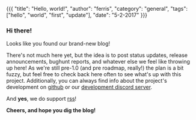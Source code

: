 {{{
  "title": "Hello, world!",
  "author": "ferris",
  "category": "general",
  "tags": ["hello", "world", "first", "update"],
  "date": "5-2-2017"
}}}

### Hi there!

Looks like you found our brand-new blog!

<!--more-->

There's not much here yet, but the idea is to post status updates, release announcements, bughunt reports, and whatever else we feel like throwing up here! As we're still pre-1.0 (and pre roadmap, really!) the plan is a bit fuzzy, but feel free to check back here often to see what's up with this project. Additionally, you can always find info about the project's development on [github](https://github.com/emu-rs/rustual-boy) or our [development discord server](https://discordapp.com/invite/65j9YMA).

And **yes**, we do support [rss](http://localhost:3000/rss)!

**Cheers, and hope you dig the blog!**
